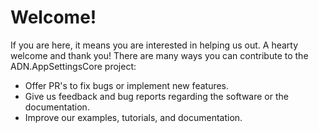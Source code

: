 # Welcome!

If you are here, it means you are interested in helping us out. A hearty welcome and thank you! There are many ways you can contribute to the ADN.AppSettingsCore project:

* Offer PR's to fix bugs or implement new features.
* Give us feedback and bug reports regarding the software or the documentation.
* Improve our examples, tutorials, and documentation.
